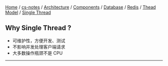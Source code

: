 [Home](https://mengxianbin.github.io) /
[cs-notes](https://mengxianbin.github.io/cs-notes/site) /
[Architecture](https://mengxianbin.github.io/cs-notes/site/Architecture) /
[Components](https://mengxianbin.github.io/cs-notes/site/Architecture/Components) /
[Database](https://mengxianbin.github.io/cs-notes/site/Architecture/Components/Database) /
[Redis](https://mengxianbin.github.io/cs-notes/site/Architecture/Components/Database/Redis) /
[Thead Model](https://mengxianbin.github.io/cs-notes/site/Architecture/Components/Database/Redis/Thead%20Model) /
[Single Thread](https://mengxianbin.github.io/cs-notes/site/Architecture/Components/Database/Redis/Thead%20Model/Single%20Thread)

## Why Single Thread ?

* 可维护性，方便开发、测试
* 不影响并发处理客户端请求    
* 大多数操作瓶颈不是 CPU

---
